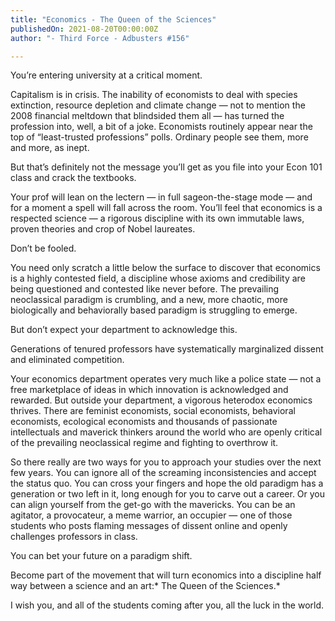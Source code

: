 ```yaml
---
title: "Economics - The Queen of the Sciences"
publishedOn: 2021-08-20T00:00:00Z
author: "- Third Force - Adbusters #156"

---
```


You’re entering university at a critical moment.

Capitalism is in crisis. The inability of economists to deal with species extinction, resource depletion and climate change — not to mention the 2008 financial meltdown that blindsided them all — has turned the profession into, well, a bit of a joke. Economists routinely appear near the top of “least-trusted professions” polls. Ordinary people see them, more and more, as inept.

But that’s definitely not the message you’ll get as you file into your Econ 101 class and crack the textbooks. 

Your prof will lean on the lectern — in full sageon-the-stage mode — and for a moment a spell will fall across the room. You’ll feel that economics is a respected science — a rigorous discipline with its own immutable laws, proven theories and crop of Nobel laureates.

Don’t be fooled.

You need only scratch a little below the surface to discover that economics is a highly contested field, a discipline whose axioms and credibility are being questioned and contested like never before. The prevailing neoclassical paradigm is crumbling, and a new, more chaotic, more biologically and behaviorally based paradigm is struggling to emerge.

But don’t expect your department to acknowledge this.

Generations of tenured professors have systematically marginalized dissent and eliminated competition.

Your economics department operates very much like a police state — not a free marketplace of ideas in which innovation is acknowledged and rewarded. But outside your department, a vigorous heterodox economics thrives. There are feminist economists, social economists, behavioral economists, ecological economists and thousands of passionate intellectuals and maverick thinkers around the world who are openly critical of the prevailing neoclassical regime and fighting to overthrow it.

So there really are two ways for you to approach your studies over the next few years. You can ignore all of the screaming inconsistencies and accept the status quo. You can cross your fingers and hope the old paradigm has a generation or two left in it, long enough for you to carve out a career. Or you can align yourself from the get-go with the mavericks. You can be an agitator, a provocateur, a meme warrior, an occupier — one of those students who posts flaming messages of dissent online and openly challenges professors in class.

You can bet your future on a paradigm shift.

Become part of the movement that will turn economics into a discipline half way between a science and an art:* The Queen of the Sciences.*

I wish you, and all of the students coming after you, all the luck in the world.

‍

‍